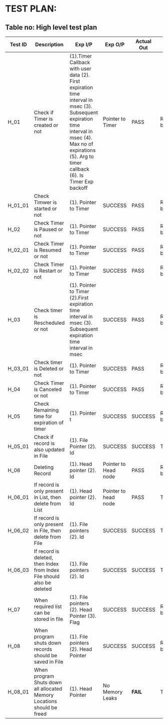 # TEST PLAN:

## Table no: High level test plan

| **Test ID** | **Description**                                              | **Exp I/P** | **Exp O/P** | **Actual Out** |**Type Of Test**  |    
|-------------|--------------------------------------------------------------|------------|-------------|----------------|------------------|
|  H_01       |Check if Timer is created or not                        | (1).Timer Callback with user data  (2). First expiration time interval in msec (3). Subsequent expiration time interval in msec (4). Max no of expirations (5). Arg to timer callback (6). Is Timer Exp backoff | Pointer to Timer | PASS | Requirement based|
|  H_01_01       |Check Timwer is started or not                           | (1). Pointer to Timer | SUCCESS |PASS|Requirement based |
|  H_02   |Check Timer is Paused or not | (1). Pointer to Timer | SUCCESS |PASS|Requirement based |
| H_02_01 | Check Timer is Resumed or not | (1). Pointer to Timer  | SUCCESS | PASS | Requirement based |
| H_02_02 | Check Timer is Restart or not | (1). Pointer to Timer | SUCCESS | PASS | Requirement based |
| H_03 | Check timer is Rescheduled or not | (1). Pointer to Timer (2).First expiration time interval in msec (3). Subsequent expiration time interval in msec  | SUCCESS | PASS | Requirement based |
| H_03_01 | Check timer is Deleted or not | (1). Pointer to Timer | SUCCESS | PASS | Requirement based |
| H_04 | Check Timer is Canceled or not | (1). Pointer to Timer | SUCCESS | PASS  | Requirement based |
| H_05 | Check Remaining time for expiration of timer | (1). Pointer t | SUCCESS | SUCCESS | Requirement based |
| H_05_01 | Check if record is also updated in File | (1). File Pointer (2). Id | SUCCESS | SUCCESS | Technical |
| H_06 | Deleting Record | (1). Head pointer (2). Id | Pointer to Head node| PASS| Requirement based |
| H_06_01 | If record is only present in List, then delete from List | (1). Head pointer (2). Id | Pointer to head node | PASS | Technical |
| H_06_02 | If record is only present in File, then delete from File | (1). File pointers (2). Id | SUCCESS | SUCCESS | Technical |
| H_06_03 | If record is deleted, then Index from Index File should also be deleted | (1). File pointers (2). Id | SUCCESS | SUCCESS | Technical |
| H_07 | When required list can be stored in file | (1). File pointers (2). Head Pointer (3). Flag| SUCCESS | SUCCESS | Requirement based |
| H_08 | When program shuts down records should be saved in File | (1). File pointers (2). Head Pointer| SUCCESS | SUCCESS | Requirement based |
| H_08_01 | When program Shuts down all allocated Memory Locations should be freed | (1). Head Pointer| No Memory Leaks | **FAIL** | Technical |
